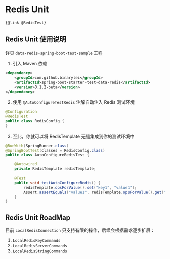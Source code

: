 # Redis Unit

`{@link @RedisTest}`

## Redis Unit 使用说明

详见 `data-redis-spring-boot-test-sample` 工程

1. 引入 Maven 依赖

```xml
<dependency>
    <groupId>com.github.binarylei</groupId>
    <artifactId>spring-boot-starter-test-data-redis</artifactId>
    <version>0.1.2-beta</version>
</dependency>
```

2. 使用 `@AutoConfigureTestRedis` 注解自动注入 Redis 测试环境

```java
@Configuration
@RedisTest
public class RedisConfig {
}
```

3. 至此，你就可以将 RedisTemplate 无缝集成到你的测试环境中

```java
@RunWith(SpringRunner.class)
@SpringBootTest(classes = RedisConfig.class)
public class AutoConfigureRedisTest {

    @Autowired
    private RedisTemplate redisTemplate;

    @Test
    public void testAutoConfigureRedis() {
        redisTemplate.opsForValue().set("key1", "value1");
        Assert.assertEquals("value1", redisTemplate.opsForValue().get("key1"));
    }
}
```

## Redis Unit RoadMap

目前 `LocalRedisConnection` 只支持有限的操作，后续会根据需求逐步扩展：
1. `LocalRedisKeyCommands`
2. `LocalRedisServerCommands`
3. `LocalRedisStringCommands`
